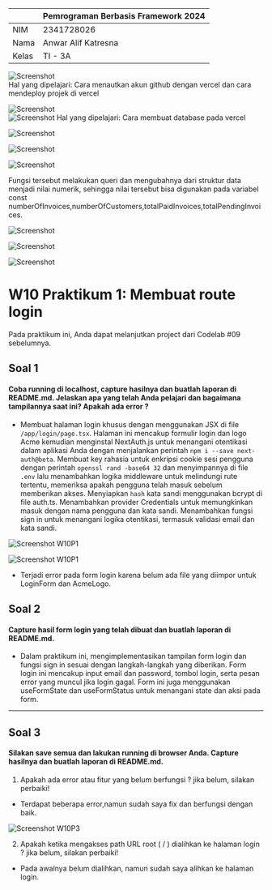 |  | Pemrograman Berbasis Framework 2024 |
|--|--|
| NIM |  2341728026|
| Nama |  Anwar Alif Katresna |
| Kelas | TI - 3A 

![Screenshot](assets/s1.png)  
Hal yang dipelajari: Cara menautkan akun github dengan vercel dan cara mendeploy projek di vercel


![Screenshot](assets/s2.png)  
![Screenshot](assets/s22.png)
Hal yang dipelajari: Cara membuat database pada vercel


![Screenshot](assets/s3.png)  


![Screenshot](assets/s4.png) 


![Screenshot](assets/s5.png) 


Fungsi tersebut melakukan queri dan mengubahnya dari struktur data menjadi nilai numerik, sehingga nilai tersebut bisa digunakan pada variabel const numberOfInvoices,numberOfCustomers,totalPaidInvoices,totalPendingInvoices.



![Screenshot](assets/s6.png) 


![Screenshot](assets/s7.png) 


![Screenshot](assets/s8.png) 


# W10 Praktikum 1: Membuat route login

Pada praktikum ini, Anda dapat melanjutkan project dari Codelab #09 sebelumnya.

## Soal 1
#### Coba running di localhost, capture hasilnya dan buatlah laporan di README.md. Jelaskan apa yang telah Anda pelajari dan bagaimana tampilannya saat ini? Apakah ada error ?

- Membuat halaman login khusus dengan menggunakan JSX di file `/app/login/page.tsx`. Halaman ini mencakup formulir login dan logo Acme kemudian menginstal NextAuth.js untuk menangani otentikasi dalam aplikasi Anda dengan menjalankan perintah `npm i --save next-auth@beta`.
Membuat key rahasia untuk enkripsi cookie sesi pengguna dengan perintah `openssl rand -base64 32` dan menyimpannya di file `.env` lalu menambahkan logika middleware untuk melindungi rute tertentu, memeriksa apakah pengguna telah masuk sebelum memberikan akses. Menyiapkan `hash` kata sandi menggunakan bcrypt di file auth.ts. Menambahkan provider Credentials untuk memungkinkan masuk dengan nama pengguna dan kata sandi. Menambahkan fungsi sign in untuk menangani logika otentikasi, termasuk validasi email dan kata sandi.

![Screenshot W10P1](assets/s8.png)

![Screenshot W10P1](assets/w10s1.png)
- Terjadi error pada form login karena belum ada file yang diimpor untuk LoginForm dan AcmeLogo.

## Soal 2
#### Capture hasil form login yang telah dibuat dan buatlah laporan di README.md.

- Dalam praktikum ini, mengimplementasikan tampilan form login dan fungsi sign in sesuai dengan langkah-langkah yang diberikan. Form login ini mencakup input email dan password, tombol login, serta pesan error yang muncul jika login gagal. Form ini juga menggunakan useFormState dan useFormStatus untuk menangani state dan aksi pada form. 
---


## Soal 3
#### Silakan save semua dan lakukan running di browser Anda. Capture hasilnya dan buatlah laporan di README.md.

1. Apakah ada error atau fitur yang belum berfungsi ? jika belum, silakan perbaiki!
- Terdapat beberapa error,namun sudah saya fix dan berfungsi dengan baik.

![Screenshot W10P3](assets/w10s3.png)

2. Apakah ketika mengakses path URL root ( / ) dialihkan ke halaman login ? jika belum, silakan perbaiki!
- Pada awalnya belum dialihkan, namun sudah saya alihkan ke halaman login.
